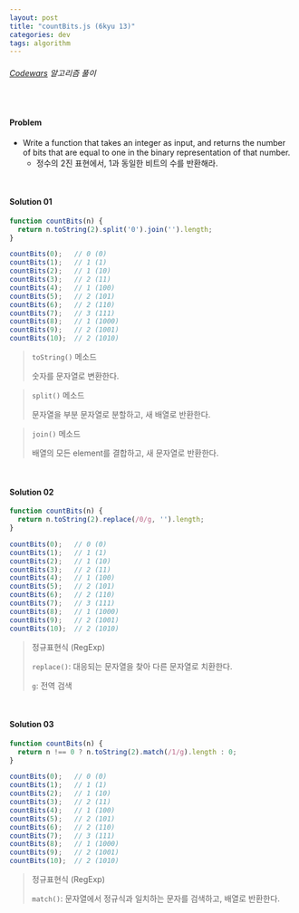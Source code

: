 ```yaml
---
layout: post
title: "countBits.js (6kyu 13)"
categories: dev
tags: algorithm
---
```


###### [Codewars](https://www.codewars.com) 알고리즘 풀이

<br>

#### Problem

- Write a function that takes an integer as input, and returns the number of bits that are equal to one in the binary representation of that number.
  - 정수의 2진 표현에서, 1과 동일한 비트의 수를 반환해라.

<br>

#### Solution 01

```js
function countBits(n) {
  return n.toString(2).split('0').join('').length;
}

countBits(0);	// 0 (0)
countBits(1);	// 1 (1)
countBits(2);	// 1 (10)
countBits(3);	// 2 (11)
countBits(4);	// 1 (100)
countBits(5);	// 2 (101)
countBits(6);	// 2 (110)
countBits(7);	// 3 (111)
countBits(8);	// 1 (1000)
countBits(9);	// 2 (1001)
countBits(10);	// 2 (1010)
```

> `toString()` 메소드
>
> 숫자를 문자열로 변환한다.

> `split()` 메소드
>
> 문자열을 부분 문자열로 분할하고, 새 배열로 반환한다.

> `join()` 메소드
>
> 배열의 모든 element를 결합하고, 새 문자열로 반환한다.

<br>

#### Solution 02

```js
function countBits(n) {
  return n.toString(2).replace(/0/g, '').length;
}

countBits(0);	// 0 (0)
countBits(1);	// 1 (1)
countBits(2);	// 1 (10)
countBits(3);	// 2 (11)
countBits(4);	// 1 (100)
countBits(5);	// 2 (101)
countBits(6);	// 2 (110)
countBits(7);	// 3 (111)
countBits(8);	// 1 (1000)
countBits(9);	// 2 (1001)
countBits(10);	// 2 (1010)
```

> 정규표현식 (RegExp)
>
> `replace()`: 대응되는 문자열을 찾아 다른 문자열로 치환한다.
>
> `g`: 전역 검색

<br>

#### Solution 03

```js
function countBits(n) {
  return n !== 0 ? n.toString(2).match(/1/g).length : 0;
}

countBits(0);	// 0 (0)
countBits(1);	// 1 (1)
countBits(2);	// 1 (10)
countBits(3);	// 2 (11)
countBits(4);	// 1 (100)
countBits(5);	// 2 (101)
countBits(6);	// 2 (110)
countBits(7);	// 3 (111)
countBits(8);	// 1 (1000)
countBits(9);	// 2 (1001)
countBits(10);	// 2 (1010)
```

> 정규표현식 (RegExp)
>
> `match()`: 문자열에서 정규식과 일치하는 문자를 검색하고, 배열로 반환한다.

<br>